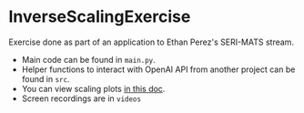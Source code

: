 # InverseScalingExercise
Exercise done as part of an application to Ethan Perez's SERI-MATS stream.
* Main code can be found in `main.py`. 
* Helper functions to interact with OpenAI API from another project can be found in `src`. 
* You can view scaling plots [in this doc](https://docs.google.com/document/d/1fygVb8Xag2VXBmBa9U-9htC4cr0ojKJMrru6pixqa_g/edit?usp=sharing).
* Screen recordings are in `videos`
